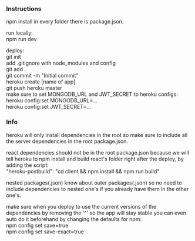 ### Instructions

npm install in every folder there is package.json.

run locally:  
npm run dev

deploy:  
git init  
add .gitignore with node_modules and config  
git add .  
git commit -m "Initial commit"  
heroku create [name of app]  
git push heroku master  
make sure to set MONGODB_URL and JWT_SECRET to heroku configs:  
heroku config:set MONGODB_URL=...  
heroku config:set JWT_SECRET=...

### Info

heroku will only install dependencies in the root so make sure to include all the server dependencies in the root package.json.

react dependencies should not be in the root package.json because we will tell heroku to npm install and build react's folder right after the deploy, by adding the script:  
"heroku-postbuild": "cd client && npm install && npm run build"

nested packages(.json) know about outer packages(.json) so no need to include dependencies to nested one's if you already have them in the other one's.

make sure when you deploy to use the current versions of the dependencies by removing the '^' so the app will stay stable
you can even auto do it beforehand by changing the defaults for npm:  
npm config set save=true  
npm config set save-exact=true
